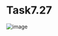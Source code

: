 # Task7.27

![image](https://user-images.githubusercontent.com/90614964/173527000-021d48e3-621a-4ae2-9a8d-4b19d4e7123c.png)
